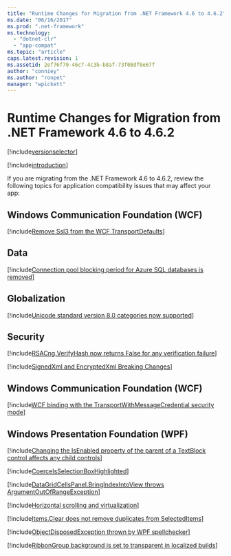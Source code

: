 ```yaml
---
title: "Runtime Changes for Migration from .NET Framework 4.6 to 4.6.2"
ms.date: "06/16/2017"
ms.prod: ".net-framework"
ms.technology:
  - "dotnet-clr"
  - "app-compat"
ms.topic: "article"
caps.latest.revision: 1
ms.assetid: 2ef76f79-46c7-4c3b-b8af-73f08df0e67f
author: "conniey"
ms.author: "ronpet"
manager: "wpickett"
---
```


# Runtime Changes for Migration from .NET Framework 4.6 to 4.6.2

[!include[versionselector](../../../../includes/migration-guide/runtime/versionselector.md)]

[!include[introduction](../../../../includes/migration-guide/runtime/introduction.md)]

If you are migrating from the .NET Framework 4.6 to 4.6.2, review the following topics for application compatibility issues that may affect your app:

##  Windows Communication Foundation (WCF)

[!include[Remove Ssl3 from the WCF TransportDefaults](../../../../includes/migration-guide/runtime/wcf/remove-ssl3-from-wcf-transportdefaults.md)]

## Data

[!include[Connection pool blocking period for Azure SQL databases is removed](../../../../includes/migration-guide/runtime/data/connection-pool-blocking-period-for-azure-sql-databases-removed.md)]

## Globalization

[!include[Unicode standard version 8.0 categories now supported](../../../../includes/migration-guide/runtime/globalization/unicode-standard-version-80-categories-now-supported.md)]

## Security

[!include[RSACng.VerifyHash now returns False for any verification failure](../../../../includes/migration-guide/runtime/security/rsacngverifyhash-now-returns-false-for-any-verification-failure.md)]

[!include[SignedXml and EncryptedXml Breaking Changes](../../../../includes/migration-guide/runtime/security/signedxml-encryptedxml-breaking-changes.md)]

## Windows Communication Foundation (WCF)

[!include[WCF binding with the TransportWithMessageCredential security mode](../../../../includes/migration-guide/runtime/wcf/wcf-binding-with-transportwithmessagecredential-security-mode.md)]

## Windows Presentation Foundation (WPF)

[!include[Changing the IsEnabled property of the parent of a TextBlock control affects any child controls](../../../../includes/migration-guide/runtime/wpf/changing-isenabled-property-parent-textblock-control-affects-any-child.md)]

[!include[CoerceIsSelectionBoxHighlighted](../../../../includes/migration-guide/runtime/wpf/coerceisselectionboxhighlighted.md)]

[!include[DataGridCellsPanel.BringIndexIntoView throws ArgumentOutOfRangeException](../../../../includes/migration-guide/runtime/wpf/datagridcellspanelbringindexintoview-throws-argumentoutofrangeexception.md)]

[!include[Horizontal scrolling and virtualization](../../../../includes/migration-guide/runtime/wpf/horizontal-scrolling-virtualization.md)]

[!include[Items.Clear does not remove duplicates from SelectedItems](../../../../includes/migration-guide/runtime/wpf/itemsclear-does-not-remove-duplicates-from-selecteditems.md)]

[!include[ObjectDisposedException thrown by WPF spellchecker](../../../../includes/migration-guide/runtime/wpf/objectdisposedexception-thrown-by-wpf-spellchecker.md)]

[!include[RibbonGroup background is set to transparent in localized builds](../../../../includes/migration-guide/runtime/wpf/ribbongroup-background-set-transparent-localized-builds.md)]

